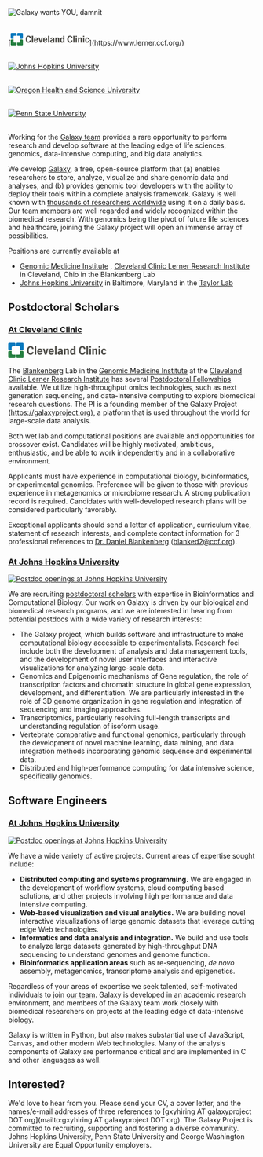 <div class='text-center'>
<img src="/src/galaxy-is-hiring/GalaxyIsHiringWordCloud2.png" alt="Galaxy wants YOU, damnit" width="300" />
</div>
<br />

<div class='float-right'>
<br />
[<img src="/src/images/logos/cleveland-clinic.svg" alt="Cleveland Clinic Lerner Research Institute" width="160" />](https://www.lerner.ccf.org/)<br /><br />

[<img src="/src/images/logos/JohnsHopkins.png" alt="Johns Hopkins University" width="160" />](http://www.johnshopkins.edu/)<br /><br />

[<img src="/src/images/logos/OHSU_Logo_300.png" alt="Oregon Health and Science University" width="145" />](https://ohsu.edu/)<br /><br />

[<img src="/src/images/logos/PennStateLogo.png" alt="Penn State University" width="160" />](http://www.psu.edu/)<br /><br />
</div>

Working for the [Galaxy team](/src/galaxy-team/index.md) provides a rare opportunity to perform research and develop software at the leading edge of life sciences, genomics, data-intensive computing, and big data analytics.

We develop [Galaxy](http://galaxyproject.org), a free, open-source platform that (a) enables researchers to store, analyze, visualize and share genomic data and analyses, and (b) provides genomic tool developers with the ability to deploy their tools within a complete analysis framework.  Galaxy is well known with [thousands of researchers worldwide](/src/galaxy-project/statistics/index.md) using it on a daily basis. Our [team members](/src/galaxy-team/index.md) are well regarded and widely recognized within the biomedical research.  With genomics being the pivot of future life sciences and healthcare, joining the Galaxy project will open an immense array of possibilities.

Positions are currently available at

* [Genomic Medicine Institute](http://www.lerner.ccf.org/gmi/) , [Cleveland Clinic Lerner Research Institute](https://www.lerner.ccf.org/) in Cleveland, Ohio in the Blankenberg Lab
* [Johns Hopkins University](http://www.johnshopkins.edu/) in Baltimore, Maryland in the [Taylor Lab](http://taylorlab.org/)

## Postdoctoral Scholars

### [At Cleveland Clinic](http://www.lerner.ccf.org/jobs/postdoctoral/#760)

[<img src="/src/images/logos/cleveland-clinic.svg" class="float-right" alt="Postdoc positions at Cleveland Clinic Lerner Research Institute" width="200" />](http://www.lerner.ccf.org/jobs/postdoctoral/#760)

The [Blankenberg](/src/people/dan/index.md) Lab in the [Genomic Medicine Institute](http://www.lerner.ccf.org/gmi/) at the [Cleveland Clinic Lerner Research Institute](https://www.lerner.ccf.org/) has several [Postdoctoral Fellowships](http://www.lerner.ccf.org/jobs/postdoctoral/#760) available. We utilize high-throughput omics technologies, such as next generation sequencing, and data-intensive computing to explore biomedical research questions. The PI is a founding member of the Galaxy Project (https://galaxyproject.org), a platform that is used throughout the world for large-scale data analysis.

Both wet lab and computational positions are available and opportunities for crossover exist. Candidates will be highly motivated, ambitious, enthusiastic, and be able to work independently and in a collaborative environment.

Applicants must have experience in computational biology, bioinformatics, or experimental genomics. Preference will be given to those with previous experience in metagenomics or microbiome research. A strong publication record is required. Candidates with well-developed research plans will be considered particularly favorably.

Exceptional applicants should send a letter of application, curriculum vitae, statement of research interests, and complete contact information for 3 professional references to [Dr. Daniel Blankenberg](/src/people/dan/index.md) (blanked2@ccf.org).


### [At Johns Hopkins University](http://taylorlab.org/joining/postdocs/)

[<img src="/src/images/logos/JohnsHopkins.png" class="float-right" alt="Postdoc openings at Johns Hopkins University" width="160" />](http://taylorlab.org/joining/postdocs/)

We are recruiting [postdoctoral scholars](http://taylorlab.org/joining/postdocs/) with expertise in Bioinformatics and Computational Biology. Our work on Galaxy is driven by our biological and biomedical research programs, and we are interested in hearing from potential postdocs with a wide variety of research interests:

* The Galaxy project, which builds software and infrastructure to make computational biology accessible to experimentalists. Research foci include both the development of analysis and data management tools, and the development of novel user interfaces and interactive visualizations for analyzing large-scale data.
* Genomics and Epigenomic mechanisms of Gene regulation, the role of transcription factors and chromatin structure in global gene expression, development, and differentiation. We are particularly interested in the role of 3D genome organization in gene regulation and integration of sequencing and imaging approaches.
* Transcriptomics, particularly resolving full-length transcripts and understanding regulation of isoform usage.
* Vertebrate comparative and functional genomics, particularly through the development of novel machine learning, data mining, and data integration methods incorporating genomic sequence and experimental data.
* Distributed and high-performance computing for data intensive science, specifically genomics.

## Software Engineers

### [At Johns Hopkins University](http://taylorlab.org/joining/sw/)

[<img src="/src/images/logos/JohnsHopkins.png" class="float-right" alt="Postdoc openings at Johns Hopkins University" width="160" />](http://taylorlab.org/joining/sw/)

We have a wide variety of active projects. Current areas of expertise sought include:

* **Distributed computing and systems programming.** We are engaged in the development of workflow systems, cloud computing based solutions, and other projects involving high performance and data intensive computing.
* **Web-based visualization and visual analytics.** We are building novel interactive visualizations of large genomic datasets that leverage cutting edge Web technologies.
* **Informatics and data analysis and integration.**  We build and use tools to analyze large datasets generated by high-throughput DNA sequencing to understand genomes and genome function.
* **Bioinformatics application areas** such as re-sequencing, *de novo* assembly, metagenomics, transcriptome analysis and epigenetics.

Regardless of your areas of expertise we seek talented, self-motivated individuals to join [our team](/src/galaxy-team/index.md). Galaxy is developed in an academic research environment, and members of the Galaxy team work closely with biomedical researchers on projects at the leading edge of data-intensive biology.

Galaxy is written in Python, but also makes substantial use of JavaScript, Canvas, and other modern Web technologies. Many of the analysis components of Galaxy are performance critical and are implemented in C and other languages as well.


## Interested?

We'd love to hear from you.  Please send your CV, a cover letter, and the names/e-mail addresses of three references to [gxyhiring AT galaxyproject DOT org](mailto:gxyhiring AT galaxyproject DOT org).  The Galaxy Project is committed to recruiting, supporting and fostering a diverse community. Johns Hopkins University, Penn State University and George Washington University are Equal Opportunity employers.
